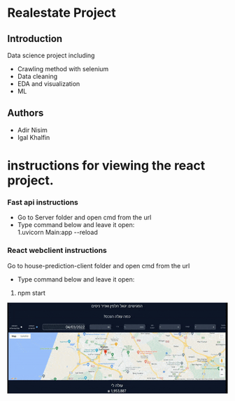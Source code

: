 # Realestate Project

## Introduction
Data science project including
* Crawling method with selenium
* Data cleaning 
* EDA and visualization
* ML


## Authors
* Adir Nisim
* Igal Khalfin



# instructions for viewing the react project.

### Fast api instructions
* Go to Server folder and open cmd from the url 
* Type command below and leave it open:  
1.uvicorn Main:app --reload

### React webclient instructions
Go to house-prediction-client folder and open cmd from the url 
* Type command below and leave it open:
1. npm start


![](Webclient.gif)
